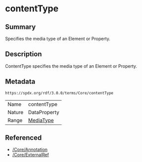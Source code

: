 <!-- Automatically generated by spec-parser v2.1.0 on 2024-06-17T15:44:58.460830+00:00 -->
<!-- SPDX-License-Identifier: Community-Spec-1.0 -->

# contentType

## Summary

Specifies the media type of an Element or Property.


## Description

ContentType specifies the media type of an Element or Property.


## Metadata

`https://spdx.org/rdf/3.0.0/terms/Core/contentType`


| | |
|---|---|
| Name | contentType |
| Nature | DataProperty |
| Range | [MediaType](../Datatypes/MediaType.md) |




## Referenced

- [/Core/Annotation](../../Core/Classes/Annotation.md)
- [/Core/ExternalRef](../../Core/Classes/ExternalRef.md)

